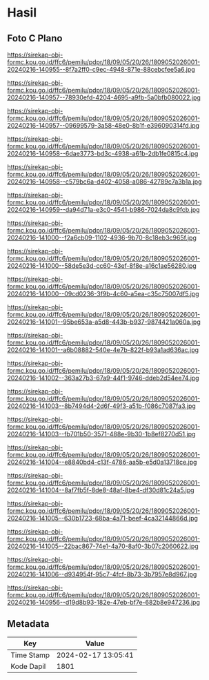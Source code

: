 # Hasil

## Foto C Plano

https://sirekap-obj-formc.kpu.go.id/ffc6/pemilu/pdpr/18/09/05/20/26/1809052026001-20240216-140955--8f7a2ff0-c9ec-4948-871e-88cebcfee5a6.jpg

https://sirekap-obj-formc.kpu.go.id/ffc6/pemilu/pdpr/18/09/05/20/26/1809052026001-20240216-140957--78930efd-4204-4695-a9fb-5a0bfb080022.jpg

https://sirekap-obj-formc.kpu.go.id/ffc6/pemilu/pdpr/18/09/05/20/26/1809052026001-20240216-140957--09699579-3a58-48e0-8b1f-e396090314fd.jpg

https://sirekap-obj-formc.kpu.go.id/ffc6/pemilu/pdpr/18/09/05/20/26/1809052026001-20240216-140958--6dae3773-bd3c-4938-a61b-2db1fe0815c4.jpg

https://sirekap-obj-formc.kpu.go.id/ffc6/pemilu/pdpr/18/09/05/20/26/1809052026001-20240216-140958--c579bc6a-d402-4058-a086-42789c7a3b1a.jpg

https://sirekap-obj-formc.kpu.go.id/ffc6/pemilu/pdpr/18/09/05/20/26/1809052026001-20240216-140959--da94d71a-e3c0-4541-b986-7024da8c9fcb.jpg

https://sirekap-obj-formc.kpu.go.id/ffc6/pemilu/pdpr/18/09/05/20/26/1809052026001-20240216-141000--f2a6cb09-1102-4936-9b70-8c18eb3c965f.jpg

https://sirekap-obj-formc.kpu.go.id/ffc6/pemilu/pdpr/18/09/05/20/26/1809052026001-20240216-141000--58de5e3d-cc60-43ef-8f8e-a16c1ae56280.jpg

https://sirekap-obj-formc.kpu.go.id/ffc6/pemilu/pdpr/18/09/05/20/26/1809052026001-20240216-141000--09cd0236-3f9b-4c60-a5ea-c35c75007df5.jpg

https://sirekap-obj-formc.kpu.go.id/ffc6/pemilu/pdpr/18/09/05/20/26/1809052026001-20240216-141001--95be653a-a5d8-443b-b937-9874421a060a.jpg

https://sirekap-obj-formc.kpu.go.id/ffc6/pemilu/pdpr/18/09/05/20/26/1809052026001-20240216-141001--a6b08882-540e-4e7b-822f-b93a1ad636ac.jpg

https://sirekap-obj-formc.kpu.go.id/ffc6/pemilu/pdpr/18/09/05/20/26/1809052026001-20240216-141002--363a27b3-67a9-44f1-9746-ddeb2d54ee74.jpg

https://sirekap-obj-formc.kpu.go.id/ffc6/pemilu/pdpr/18/09/05/20/26/1809052026001-20240216-141003--8b7494d4-2d6f-49f3-a51b-f086c7087fa3.jpg

https://sirekap-obj-formc.kpu.go.id/ffc6/pemilu/pdpr/18/09/05/20/26/1809052026001-20240216-141003--fb701b50-3571-488e-9b30-1b8ef8270d51.jpg

https://sirekap-obj-formc.kpu.go.id/ffc6/pemilu/pdpr/18/09/05/20/26/1809052026001-20240216-141004--e8840bd4-c13f-4786-aa5b-e5d0a13718ce.jpg

https://sirekap-obj-formc.kpu.go.id/ffc6/pemilu/pdpr/18/09/05/20/26/1809052026001-20240216-141004--8af7fb5f-8de8-48af-8be4-df30d81c24a5.jpg

https://sirekap-obj-formc.kpu.go.id/ffc6/pemilu/pdpr/18/09/05/20/26/1809052026001-20240216-141005--630b1723-68ba-4a71-beef-4ca32144866d.jpg

https://sirekap-obj-formc.kpu.go.id/ffc6/pemilu/pdpr/18/09/05/20/26/1809052026001-20240216-141005--22bac867-74e1-4a70-8af0-3b07c2060622.jpg

https://sirekap-obj-formc.kpu.go.id/ffc6/pemilu/pdpr/18/09/05/20/26/1809052026001-20240216-141006--d934954f-95c7-4fcf-8b73-3b7957e8d967.jpg

https://sirekap-obj-formc.kpu.go.id/ffc6/pemilu/pdpr/18/09/05/20/26/1809052026001-20240216-140956--d19d8b93-182e-47eb-bf7e-682b8e947236.jpg


## Metadata

| Key        | Value               |
| ---------- | ------------------- |
| Time Stamp | 2024-02-17 13:05:41 |
| Kode Dapil | 1801                |



